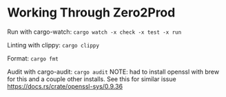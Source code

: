 # Working Through Zero2Prod

Run with cargo-watch: `cargo watch -x check -x test -x run`

Linting with clippy: `cargo clippy`

Format: `cargo fmt`

Audit with cargo-audit: `cargo audit`
NOTE: had to install openssl with brew for this and a couple other installs. See this for similar issue https://docs.rs/crate/openssl-sys/0.9.36
